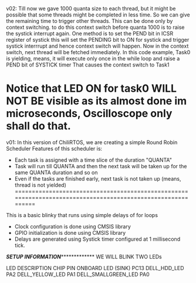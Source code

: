 v02:
Till now we gave 1000 quanta size to each thread, but it might be possible that some threads might be completed in less time.
So we can give the remaining time to trigger other threads.
This can be done only by context switching.
to do this context switch before quanta 1000 is to raise the systick interrupt again.
One method is to set the PEND bit in ICSR register of systick
this will set the PENDING bit to ON for systick and trigger systick interrrupt and hence context switch will happen.
Now in the context switch, next thread will be fetched immediately.
In this code example, Task0 is yielding, means, it will execute only once in the while loop and raise a PEND bit of SYSTICK timer
That causes the context switch to Task1

Notice that LED ON for task0 WILL NOT BE visible as its almost done im microseconds, Oscilloscope only shall do that.
==========================================================================

v01:
In this version of ChiliRTOS, we are creating a simple Round Robin Scheduler
Features of this scheduler is:
* Each task is assigned with a time slice of the duration "QUANTA"
* Task will run till QUANTA and then the next task will be taken up for the same QUANTA duration and so on
* Even if the tasks are finished early, next task is not taken up (means, thread is not yielded)
============================================================================================================

This is a basic blinky that runs using simple delays of for loops

* Clock configuration is done using CMSIS library
* GPIO initialization is done using CMSIS library
* Delays are generated using Systick timer configured at 1 millisecond tick.

*******SETUP INFORMATION********************
WE WILL BLINK TWO LEDs

LED DESCRIPTION			CHIP PIN
ONBOARD LED (SINK)  	PC13
DELL_HDD_LED			PA2
DELL_YELLOW_LED			PA1
DELL_SMALLGREEN_LED		PA0
